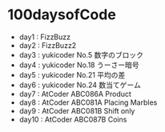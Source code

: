 # 100daysofCode

* day1 : FizzBuzz
* day2 : FizzBuzz2
* day3 : yukicoder No.5 数字のブロック
* day4 : yukicoder No.18 うーさー暗号
* day5 : yukicoder No.21 平均の差
* day6 : yukicoder No.24 数当てゲーム
* day7 : AtCoder ABC086A Product
* day8 : AtCoder ABC081A Placing Marbles
* day9 : AtCoder ABC081B Shift only
* day10 : AtCoder ABC087B Coins

